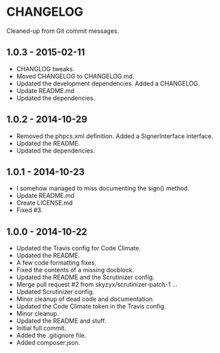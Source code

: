 # CHANGELOG

Cleaned-up from Git commit messages.

## 1.0.3 - 2015-02-11

* CHANGLOG tweaks.
* Moved CHANGELOG to CHANGELOG.md.
* Updated the development dependencies. Added a CHANGELOG.
* Update README.md
* Updated the dependencies.

## 1.0.2 - 2014-10-29

* Removed the phpcs.xml definition. Added a SignerInterface interface.
* Updated the README.
* Updated the dependencies.

## 1.0.1 - 2014-10-23

* I somehow managed to miss documenting the sign() method.
* Update README.md
* Create LICENSE.md
* Fixed #3.

## 1.0.0 - 2014-10-22

* Updated the Travis config for Code Climate.
* Updated the README.
* A few code formatting fixes.
* Fixed the contents of a missing docblock.
* Updated the README and the Scrutinizer config.
* Merge pull request #2 from skyzyx/scrutinizer-patch-1 …
* Updated Scrutinizer config.
* Minor cleanup of dead code and documentation.
* Updated the Code Climate token in the Travis config.
* Minor cleanup.
* Updated the README and stuff.
* Initial full commit.
* Added the .gitignore file.
* Added composer.json.

